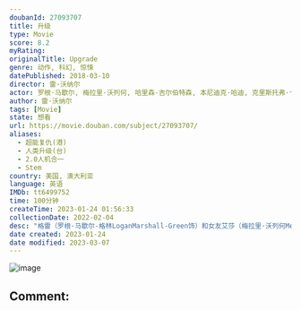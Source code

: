 ```yaml
---
doubanId: 27093707
title: 升级
type: Movie
score: 8.2
myRating: 
originalTitle: Upgrade
genre: 动作, 科幻, 惊悚
datePublished: 2018-03-10
director: 雷·沃纳尔
actor: 罗根·马歇尔, 梅拉里·沃列何, 哈里森·吉尔伯特森, 本尼迪克·哈迪, 克里斯托弗·卡比, 理查德·考索恩, 琳达·克罗珀, 贝蒂·加布里埃尔, 罗斯科·坎贝尔, 理查德·阿纳斯塔西奥斯, 史蒂夫·丹尼尔森, 迈克尔·, 雷纳·加拉赫, 克莱顿·雅各布森, 萨钦·乔伯, 西蒙·梅登, 道格拉斯·恩布里, 利亚姆·豪沃思, 曼乔特·贾萨尔
author: 雷·沃纳尔
tags: [Movie]
state: 想看
url: https://movie.douban.com/subject/27093707/
aliases:
  - 超能复仇(港)
  - 人类升级(台)
  - 2.0人机合一
  - Stem
country: 美国, 澳大利亚
language: 英语
IMDb: tt6499752
time: 100分钟
createTime: 2023-01-24 01:56:33
collectionDate: 2022-02-04
desc: "格雷（罗根·马歇尔-格林LoganMarshall-Green饰）和女友艾莎（梅拉里·沃列何MelanieVallejo饰）相恋多年，两人之间感情非常要好。一天，格雷带着艾莎去拜访一位名叫..."
date created: 2023-01-24
date modified: 2023-03-07
---
```


![image](p2531034314.jpg)

Comment:
---
